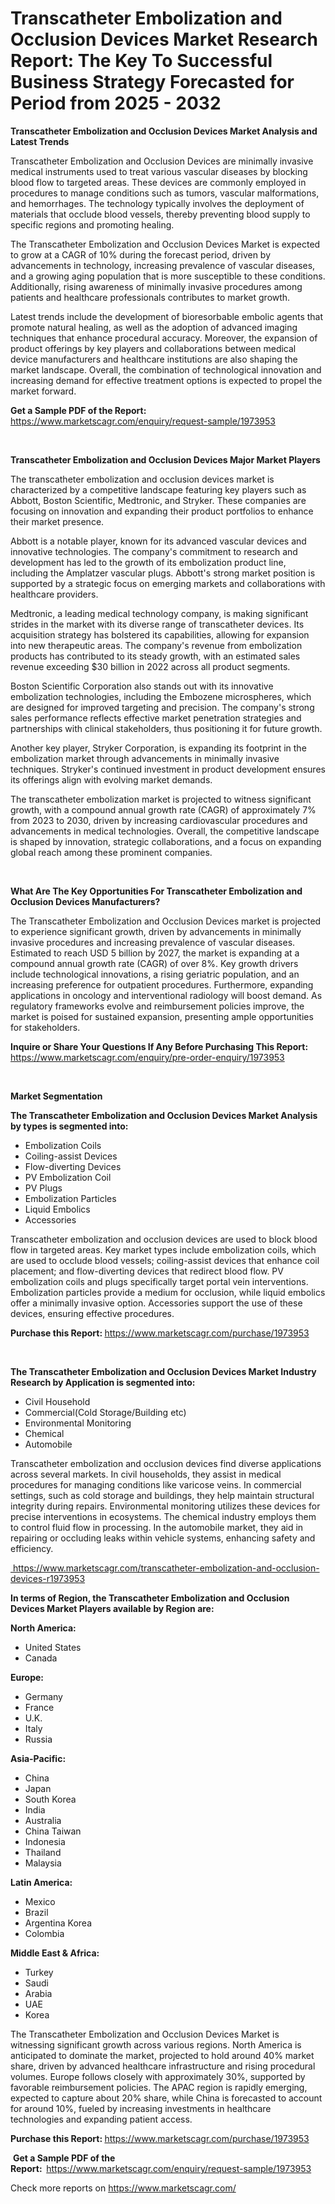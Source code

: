 <p><h1>Transcatheter Embolization and Occlusion Devices Market Research Report: The Key To Successful Business Strategy Forecasted for Period from 2025 - 2032</h1></p><p><strong>Transcatheter Embolization and Occlusion Devices Market Analysis and Latest Trends</strong></p>
<p><p>Transcatheter Embolization and Occlusion Devices are minimally invasive medical instruments used to treat various vascular diseases by blocking blood flow to targeted areas. These devices are commonly employed in procedures to manage conditions such as tumors, vascular malformations, and hemorrhages. The technology typically involves the deployment of materials that occlude blood vessels, thereby preventing blood supply to specific regions and promoting healing.</p><p>The Transcatheter Embolization and Occlusion Devices Market is expected to grow at a CAGR of 10% during the forecast period, driven by advancements in technology, increasing prevalence of vascular diseases, and a growing aging population that is more susceptible to these conditions. Additionally, rising awareness of minimally invasive procedures among patients and healthcare professionals contributes to market growth. </p><p>Latest trends include the development of bioresorbable embolic agents that promote natural healing, as well as the adoption of advanced imaging techniques that enhance procedural accuracy. Moreover, the expansion of product offerings by key players and collaborations between medical device manufacturers and healthcare institutions are also shaping the market landscape. Overall, the combination of technological innovation and increasing demand for effective treatment options is expected to propel the market forward.</p></p>
<p><strong>Get a Sample PDF of the Report:&nbsp;</strong> <a href="https://www.marketscagr.com/enquiry/request-sample/1973953?utm_campaign=3541&utm_medium=2&utm_source=Github&utm_content=ia&utm_term=09042025&utm_id=transcatheter-embolization-and-occlusion-devices">https://www.marketscagr.com/enquiry/request-sample/1973953</a></p>
<p>&nbsp;</p>
<p><strong>Transcatheter Embolization and Occlusion Devices Major Market Players</strong></p>
<p><p>The transcatheter embolization and occlusion devices market is characterized by a competitive landscape featuring key players such as Abbott, Boston Scientific, Medtronic, and Stryker. These companies are focusing on innovation and expanding their product portfolios to enhance their market presence.</p><p>Abbott is a notable player, known for its advanced vascular devices and innovative technologies. The company's commitment to research and development has led to the growth of its embolization product line, including the Amplatzer vascular plugs. Abbott's strong market position is supported by a strategic focus on emerging markets and collaborations with healthcare providers.</p><p>Medtronic, a leading medical technology company, is making significant strides in the market with its diverse range of transcatheter devices. Its acquisition strategy has bolstered its capabilities, allowing for expansion into new therapeutic areas. The company's revenue from embolization products has contributed to its steady growth, with an estimated sales revenue exceeding $30 billion in 2022 across all product segments.</p><p>Boston Scientific Corporation also stands out with its innovative embolization technologies, including the Embozene microspheres, which are designed for improved targeting and precision. The company's strong sales performance reflects effective market penetration strategies and partnerships with clinical stakeholders, thus positioning it for future growth.</p><p>Another key player, Stryker Corporation, is expanding its footprint in the embolization market through advancements in minimally invasive techniques. Stryker's continued investment in product development ensures its offerings align with evolving market demands.</p><p>The transcatheter embolization market is projected to witness significant growth, with a compound annual growth rate (CAGR) of approximately 7% from 2023 to 2030, driven by increasing cardiovascular procedures and advancements in medical technologies. Overall, the competitive landscape is shaped by innovation, strategic collaborations, and a focus on expanding global reach among these prominent companies.</p></p>
<p>&nbsp;</p>
<p><strong>What Are The Key Opportunities For Transcatheter Embolization and Occlusion Devices Manufacturers?</strong></p>
<p><p>The Transcatheter Embolization and Occlusion Devices market is projected to experience significant growth, driven by advancements in minimally invasive procedures and increasing prevalence of vascular diseases. Estimated to reach USD 5 billion by 2027, the market is expanding at a compound annual growth rate (CAGR) of over 8%. Key growth drivers include technological innovations, a rising geriatric population, and an increasing preference for outpatient procedures. Furthermore, expanding applications in oncology and interventional radiology will boost demand. As regulatory frameworks evolve and reimbursement policies improve, the market is poised for sustained expansion, presenting ample opportunities for stakeholders.</p></p>
<p><strong>Inquire or Share Your Questions If Any Before Purchasing This Report:</strong> <a href="https://www.marketscagr.com/enquiry/pre-order-enquiry/1973953?utm_campaign=3541&utm_medium=2&utm_source=Github&utm_content=ia&utm_term=09042025&utm_id=transcatheter-embolization-and-occlusion-devices">https://www.marketscagr.com/enquiry/pre-order-enquiry/1973953</a></p>
<p>&nbsp;</p>
<p><strong>Market Segmentation</strong></p>
<p><strong>The Transcatheter Embolization and Occlusion Devices Market Analysis by types is segmented into:</strong></p>
<p><ul><li>Embolization Coils</li><li>Coiling-assist Devices</li><li>Flow-diverting Devices</li><li>PV Embolization Coil</li><li>PV Plugs</li><li>Embolization Particles</li><li>Liquid Embolics</li><li>Accessories</li></ul></p>
<p><p>Transcatheter embolization and occlusion devices are used to block blood flow in targeted areas. Key market types include embolization coils, which are used to occlude blood vessels; coiling-assist devices that enhance coil placement; and flow-diverting devices that redirect blood flow. PV embolization coils and plugs specifically target portal vein interventions. Embolization particles provide a medium for occlusion, while liquid embolics offer a minimally invasive option. Accessories support the use of these devices, ensuring effective procedures.</p></p>
<p><strong>Purchase this Report:&nbsp;</strong><a href="https://www.marketscagr.com/purchase/1973953?utm_campaign=3541&utm_medium=2&utm_source=Github&utm_content=ia&utm_term=09042025&utm_id=transcatheter-embolization-and-occlusion-devices">https://www.marketscagr.com/purchase/1973953</a></p>
<p>&nbsp;</p>
<p><strong>The Transcatheter Embolization and Occlusion Devices Market Industry Research by Application is segmented into:</strong></p>
<p><ul><li>Civil Household</li><li>Commercial(Cold Storage/Building etc)</li><li>Environmental Monitoring</li><li>Chemical</li><li>Automobile</li></ul></p>
<p><p>Transcatheter embolization and occlusion devices find diverse applications across several markets. In civil households, they assist in medical procedures for managing conditions like varicose veins. In commercial settings, such as cold storage and buildings, they help maintain structural integrity during repairs. Environmental monitoring utilizes these devices for precise interventions in ecosystems. The chemical industry employs them to control fluid flow in processing. In the automobile market, they aid in repairing or occluding leaks within vehicle systems, enhancing safety and efficiency.</p></p>
<p><a href="https://www.marketscagr.com/transcatheter-embolization-and-occlusion-devices-r1973953?utm_campaign=3541&utm_medium=2&utm_source=Github&utm_content=ia&utm_term=09042025&utm_id=transcatheter-embolization-and-occlusion-devices">&nbsp;https://www.marketscagr.com/transcatheter-embolization-and-occlusion-devices-r1973953</a></p>
<p><strong>In terms of Region, the Transcatheter Embolization and Occlusion Devices Market Players available by Region are:</strong></p>
<p>
    <p> <strong> North America: </strong>
        <ul>
            <li>United States</li>
            <li>Canada</li>
        </ul>
        </p> 
    <p> <strong> Europe: </strong>
        <ul>
            <li>Germany</li>
            <li>France</li>
            <li>U.K.</li>
            <li>Italy</li>
            <li>Russia</li>
        </ul>
        </p> 
    <p> <strong> Asia-Pacific: </strong>
        <ul>
            <li>China</li>
            <li>Japan</li>
            <li>South Korea</li>
            <li>India</li>
            <li>Australia</li>
            <li>China Taiwan</li>
            <li>Indonesia</li>
            <li>Thailand</li>
            <li>Malaysia</li>
        </ul>
        </p> 
    <p> <strong> Latin America: </strong>
        <ul>
            <li>Mexico</li>
            <li>Brazil</li>
            <li>Argentina Korea</li>
            <li>Colombia</li>
        </ul>
        </p> 
    <p> <strong> Middle East & Africa: </strong>
        <ul>
            <li>Turkey</li>
            <li>Saudi</li>
            <li>Arabia</li>
            <li>UAE</li>
            <li>Korea</li>
        </ul>
    </p>
    </p>
<p><p>The Transcatheter Embolization and Occlusion Devices Market is witnessing significant growth across various regions. North America is anticipated to dominate the market, projected to hold around 40% market share, driven by advanced healthcare infrastructure and rising procedural volumes. Europe follows closely with approximately 30%, supported by favorable reimbursement policies. The APAC region is rapidly emerging, expected to capture about 20% share, while China is forecasted to account for around 10%, fueled by increasing investments in healthcare technologies and expanding patient access.</p></p>
<p><strong>Purchase this Report: </strong><a href="https://www.marketscagr.com/purchase/1973953?utm_campaign=3541&utm_medium=2&utm_source=Github&utm_content=ia&utm_term=09042025&utm_id=transcatheter-embolization-and-occlusion-devices">https://www.marketscagr.com/purchase/1973953</a></p>
<p>&nbsp;<strong>Get a Sample PDF of the Report:&nbsp;&nbsp;</strong><a href="https://www.marketscagr.com/enquiry/request-sample/1973953?utm_campaign=3541&utm_medium=2&utm_source=Github&utm_content=ia&utm_term=09042025&utm_id=transcatheter-embolization-and-occlusion-devices">https://www.marketscagr.com/enquiry/request-sample/1973953</a></p>
<p><strong></strong></p>
<p>Check more reports on <a href="https://www.marketscagr.com/?utm_campaign=3541&utm_medium=2&utm_source=Github&utm_content=ia&utm_term=09042025&utm_id=transcatheter-embolization-and-occlusion-devices">https://www.marketscagr.com/</a></p>